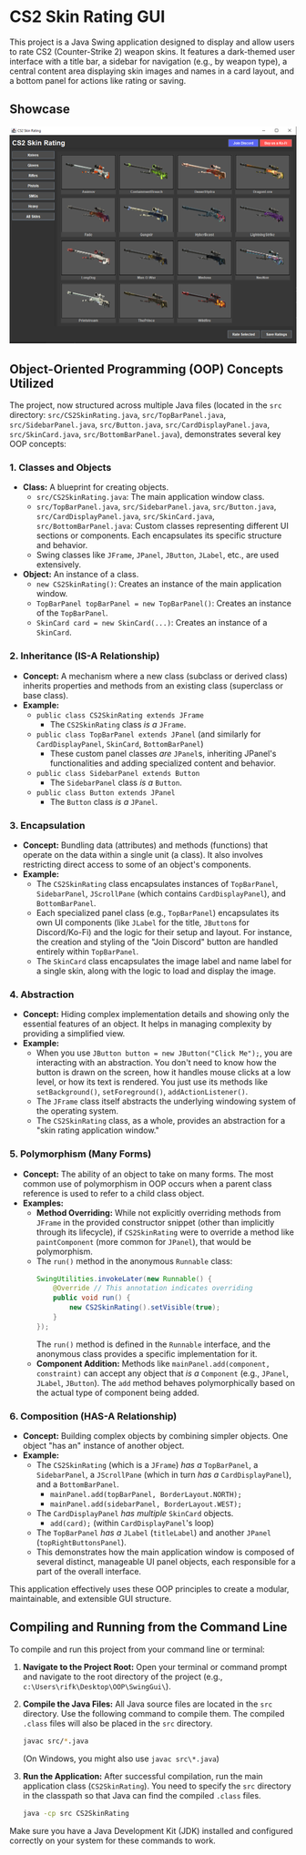 # CS2 Skin Rating GUI

This project is a Java Swing application designed to display and allow users to rate CS2 (Counter-Strike 2) weapon skins. It features a dark-themed user interface with a title bar, a sidebar for navigation (e.g., by weapon type), a central content area displaying skin images and names in a card layout, and a bottom panel for actions like rating or saving.

## Showcase

![Application Screenshot](img/showcase/Screenshot.png)

## Object-Oriented Programming (OOP) Concepts Utilized

The project, now structured across multiple Java files (located in the `src` directory: `src/CS2SkinRating.java`, `src/TopBarPanel.java`, `src/SidebarPanel.java`, `src/Button.java`, `src/CardDisplayPanel.java`, `src/SkinCard.java`, `src/BottomBarPanel.java`), demonstrates several key OOP concepts:

### 1. Classes and Objects

*   **Class:** A blueprint for creating objects.
    *   `src/CS2SkinRating.java`: The main application window class.
    *   `src/TopBarPanel.java`, `src/SidebarPanel.java`, `src/Button.java`, `src/CardDisplayPanel.java`, `src/SkinCard.java`, `src/BottomBarPanel.java`: Custom classes representing different UI sections or components. Each encapsulates its specific structure and behavior.
    *   Swing classes like `JFrame`, `JPanel`, `JButton`, `JLabel`, etc., are used extensively.
*   **Object:** An instance of a class.
    *   `new CS2SkinRating()`: Creates an instance of the main application window.
    *   `TopBarPanel topBarPanel = new TopBarPanel()`: Creates an instance of the `TopBarPanel`.
    *   `SkinCard card = new SkinCard(...)`: Creates an instance of a `SkinCard`.

### 2. Inheritance (IS-A Relationship)

*   **Concept:** A mechanism where a new class (subclass or derived class) inherits properties and methods from an existing class (superclass or base class).
*   **Example:**
    *   `public class CS2SkinRating extends JFrame`
        *   The `CS2SkinRating` class *is a* `JFrame`.
    *   `public class TopBarPanel extends JPanel` (and similarly for `CardDisplayPanel`, `SkinCard`, `BottomBarPanel`)
        *   These custom panel classes *are* `JPanel`s, inheriting JPanel's functionalities and adding specialized content and behavior.
    *   `public class SidebarPanel extends Button`
        *   The `SidebarPanel` class *is a* `Button`.
    *   `public class Button extends JPanel`
        *   The `Button` class *is a* `JPanel`.

### 3. Encapsulation

*   **Concept:** Bundling data (attributes) and methods (functions) that operate on the data within a single unit (a class). It also involves restricting direct access to some of an object's components.
*   **Example:**
    *   The `CS2SkinRating` class encapsulates instances of `TopBarPanel`, `SidebarPanel`, `JScrollPane` (which contains `CardDisplayPanel`), and `BottomBarPanel`.
    *   Each specialized panel class (e.g., `TopBarPanel`) encapsulates its own UI components (like `JLabel` for the title, `JButton`s for Discord/Ko-Fi) and the logic for their setup and layout. For instance, the creation and styling of the "Join Discord" button are handled entirely within `TopBarPanel`.
    *   The `SkinCard` class encapsulates the image label and name label for a single skin, along with the logic to load and display the image.

### 4. Abstraction

*   **Concept:** Hiding complex implementation details and showing only the essential features of an object. It helps in managing complexity by providing a simplified view.
*   **Example:**
    *   When you use `JButton button = new JButton("Click Me");`, you are interacting with an abstraction. You don't need to know how the button is drawn on the screen, how it handles mouse clicks at a low level, or how its text is rendered. You just use its methods like `setBackground()`, `setForeground()`, `addActionListener()`.
    *   The `JFrame` class itself abstracts the underlying windowing system of the operating system.
    *   The `CS2SkinRating` class, as a whole, provides an abstraction for a "skin rating application window."

### 5. Polymorphism (Many Forms)

*   **Concept:** The ability of an object to take on many forms. The most common use of polymorphism in OOP occurs when a parent class reference is used to refer to a child class object.
*   **Examples:**
    *   **Method Overriding:** While not explicitly overriding methods from `JFrame` in the provided constructor snippet (other than implicitly through its lifecycle), if `CS2SkinRating` were to override a method like `paintComponent` (more common for `JPanel`), that would be polymorphism.
    *   The `run()` method in the anonymous `Runnable` class:
        ```java
        SwingUtilities.invokeLater(new Runnable() {
            @Override // This annotation indicates overriding
            public void run() {
                new CS2SkinRating().setVisible(true);
            }
        });
        ```
        The `run()` method is defined in the `Runnable` interface, and the anonymous class provides a specific implementation for it.
    *   **Component Addition:** Methods like `mainPanel.add(component, constraint)` can accept any object that *is a* `Component` (e.g., `JPanel`, `JLabel`, `JButton`). The `add` method behaves polymorphically based on the actual type of component being added.

### 6. Composition (HAS-A Relationship)

*   **Concept:** Building complex objects by combining simpler objects. One object "has an" instance of another object.
*   **Example:**
    *   The `CS2SkinRating` (which is a `JFrame`) *has a* `TopBarPanel`, a `SidebarPanel`, a `JScrollPane` (which in turn *has a* `CardDisplayPanel`), and a `BottomBarPanel`.
        *   `mainPanel.add(topBarPanel, BorderLayout.NORTH);`
        *   `mainPanel.add(sidebarPanel, BorderLayout.WEST);`
    *   The `CardDisplayPanel` *has multiple* `SkinCard` objects.
        *   `add(card);` (within `CardDisplayPanel`'s loop)
    *   The `TopBarPanel` *has a* `JLabel` (`titleLabel`) and another `JPanel` (`topRightButtonsPanel`).
    *   This demonstrates how the main application window is composed of several distinct, manageable UI panel objects, each responsible for a part of the overall interface.

This application effectively uses these OOP principles to create a modular, maintainable, and extensible GUI structure.

## Compiling and Running from the Command Line

To compile and run this project from your command line or terminal:

1.  **Navigate to the Project Root:**
    Open your terminal or command prompt and navigate to the root directory of the project (e.g., `c:\Users\rifk\Desktop\OOP\SwingGui\`).

2.  **Compile the Java Files:**
    All Java source files are located in the `src` directory. Use the following command to compile them. The compiled `.class` files will also be placed in the `src` directory.
    ```bash
    javac src/*.java
    ```
    (On Windows, you might also use `javac src\*.java`)

3.  **Run the Application:**
    After successful compilation, run the main application class (`CS2SkinRating`). You need to specify the `src` directory in the classpath so that Java can find the compiled `.class` files.
    ```bash
    java -cp src CS2SkinRating
    ```

Make sure you have a Java Development Kit (JDK) installed and configured correctly on your system for these commands to work.